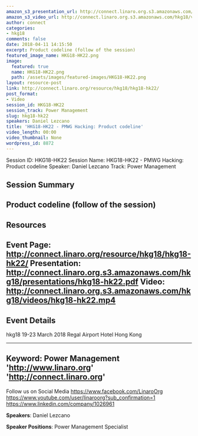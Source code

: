 ```yaml
---
amazon_s3_presentation_url: http://connect.linaro.org.s3.amazonaws.com/hkg18/presentations/hkg18-hk22.pdf
amazon_s3_video_url: http://connect.linaro.org.s3.amazonaws.com/hkg18/videos/hkg18-hk22.mp4
author: connect
categories:
- hkg18
comments: false
date: 2018-04-11 14:15:50
excerpt: Product codeline (follow of the session)
featured_image_name: HKG18-HK22.png
image:
  featured: true
  name: HKG18-HK22.png
  path: /assets/images/featured-images/HKG18-HK22.png
layout: resource-post
link: http://connect.linaro.org/resource/hkg18/hkg18-hk22/
post_format:
- Video
session_id: HKG18-HK22
session_track: Power Management
slug: hkg18-hk22
speakers: Daniel Lezcano
title: 'HKG18-HK22 - PMWG Hacking: Product codeline'
video_length: 00:00
video_thumbnail: None
wordpress_id: 8872
---
```


Session ID: HKG18-HK22
Session Name: HKG18-HK22 - PMWG Hacking: Product codeline
Speaker: Daniel Lezcano
Track: Power Management


## Session Summary
Product codeline (follow of the session)
---------------------------------------------------
## Resources
Event Page: http://connect.linaro.org/resource/hkg18/hkg18-hk22/
Presentation: http://connect.linaro.org.s3.amazonaws.com/hkg18/presentations/hkg18-hk22.pdf
Video: http://connect.linaro.org.s3.amazonaws.com/hkg18/videos/hkg18-hk22.mp4
 ---------------------------------------------------
## Event Details
hkg18
19-23 March 2018 
Regal Airport Hotel Hong Kong

---------------------------------------------------
Keyword: Power Management
'http://www.linaro.org'
'http://connect.linaro.org'
---------------------------------------------------
Follow us on Social Media
https://www.facebook.com/LinaroOrg
https://www.youtube.com/user/linaroorg?sub_confirmation=1
https://www.linkedin.com/company/1026961

**Speakers**: Daniel Lezcano

**Speaker Positions**: Power Management Specialist